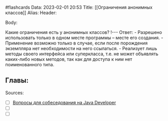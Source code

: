 #flashcards
Data: 2023-02-01 20:53
Title: [[Ограничения анонимных классов]]
Alias:
Header:



Body:


Какие ограничения есть у анонимных классов?
!---
Ответ:
	- Разрешено использовать только в одном месте программы – месте его создания.
	- Применение возможно только в случае, если после порождения экземпляра нет необходимости на него ссылаться.
	- Реализует лишь методы своего интерфейса или суперкласса, т.е. не может объявлять каких-либо новых методов, так как для доступа к ним нет поименованного типа.
<!--SR:!2023-11-03,10,330-->




Главы:
-


Sources:
- [ ] [Вопросы для собеседования на Java Developer](https://github.com/enhorse/java-interview/blob/master/README.md#%D0%9E%D0%9E%D0%9F)
- [ ] []()
- [ ] []()
